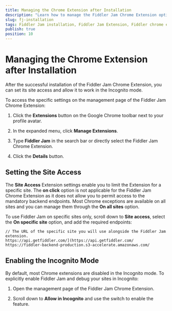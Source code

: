 ```yaml
---
title: Managing the Chrome Extension after Installation
description: "Learn how to manage the Fiddler Jam Chrome Extension options after its successful installation."
slug: fj-installation
tags: Fiddler Jam installation, Fiddler Jam Extension, Fiddler chrome extension, Jam Chrome extension
publish: true
position: 10
---
```


# Managing the Chrome Extension after Installation

After the successful installation of the Fiddler Jam Chrome Extension, you can set its site access and allow it to work in the Incognito mode.

To access the specific settings on the management page of the Fiddler Jam Chrome Extension:

1. Click the **Extensions** button on the Google Chrome toolbar next to your profile avatar.

1. In the expanded menu, click **Manage Extensions**.

1. Type **Fiddler Jam** in the search bar or directly select the Fiddler Jam Chrome Extension.

1. Click the **Details** button.

## Setting the Site Access

The **Site Access** Extension settings enable you to limit the Extension for a specific site. The **on click** option is not applicable for the Fiddler Jam Chrome Extension as it does not allow you to permit access to the mandatory backend endpoints. Most Chrome exceptions are available on all sites and you can manage them through the **On all sites** option.

To use Fiddler Jam on specific sites only, scroll down to **Site access**, select the **On specific site** option, and add the required endpoints:

```
// The URL of the specific site you will use alongside the Fiddler Jam extension.
https://api.getfiddler.com/](https://api.getfiddler.com/
https://fiddler-backend-production.s3-accelerate.amazonaws.com/
```

## Enabling the Incognito Mode

By default, most Chrome extensions are disabled in the Incognito mode. To explicitly enable Fiddler Jam and debug your sites in Incognito:

1. Open the management page of the Fiddler Jam Chrome Extension.

1. Scroll down to **Allow in Incognito** and use the switch to enable the feature.
